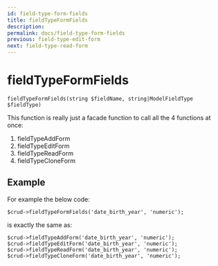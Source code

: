 ```yaml
---
id: field-type-form-fields
title: fieldTypeFormFields
description: 
permalink: docs/field-type-form-fields
previous: field-type-edit-form
next: field-type-read-form
---
```


# fieldTypeFormFields


<pre><code class="language-php">fieldTypeFormFields(string $fieldName, string|ModelFieldType $fieldType)</code></pre>
This function is really just a facade function to call all the 4 functions at once:
<ol>
	<li>fieldTypeAddForm</li>
	<li>fieldTypeEditForm</li>
	<li>fieldTypeReadForm</li>
        <li>fieldTypeCloneForm</li>
</ol>

<h2>Example</h2>
For example the below code:

<pre><code class="language-php">$crud->fieldTypeFormFields('date_birth_year', 'numeric');</code></pre>

is exactly the same as:
<pre><code class="language-php">$crud->fieldTypeAddForm('date_birth_year', 'numeric');
$crud->fieldTypeEditForm('date_birth_year', 'numeric');
$crud->fieldTypeReadForm('date_birth_year', 'numeric');
$crud->fieldTypeCloneForm('date_birth_year', 'numeric');
</code></pre>
